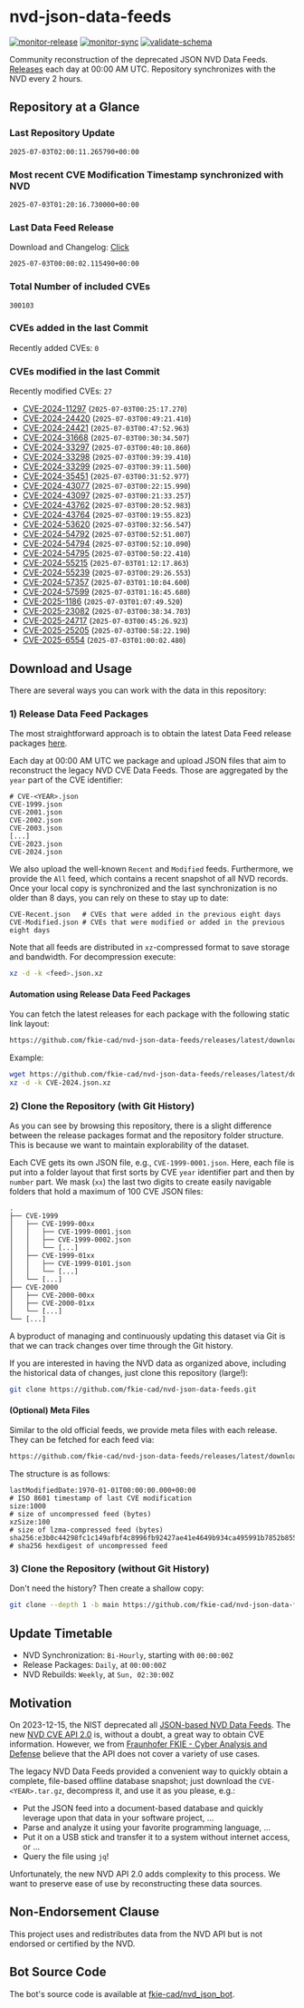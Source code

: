 # nvd-json-data-feeds

[![monitor-release](https://github.com/fkie-cad/nvd-json-data-feeds/actions/workflows/monitor_release.yml/badge.svg)](https://github.com/fkie-cad/nvd-json-data-feeds/actions/workflows/monitor_release.yml)
[![monitor-sync](https://github.com/fkie-cad/nvd-json-data-feeds/actions/workflows/monitor_sync.yml/badge.svg)](https://github.com/fkie-cad/nvd-json-data-feeds/actions/workflows/monitor_sync.yml)
[![validate-schema](https://github.com/fkie-cad/nvd-json-data-feeds/actions/workflows/validate_schema.yml/badge.svg)](https://github.com/fkie-cad/nvd-json-data-feeds/actions/workflows/validate_schema.yml)

Community reconstruction of the deprecated JSON NVD Data Feeds.
[Releases](https://github.com/fkie-cad/nvd-json-data-feeds/releases/latest) each day at 00:00 AM UTC.
Repository synchronizes with the NVD every 2 hours.

## Repository at a Glance

### Last Repository Update

```plain
2025-07-03T02:00:11.265790+00:00
```

### Most recent CVE Modification Timestamp synchronized with NVD

```plain
2025-07-03T01:20:16.730000+00:00
```

### Last Data Feed Release

Download and Changelog: [Click](https://github.com/fkie-cad/nvd-json-data-feeds/releases/latest)

```plain
2025-07-03T00:00:02.115490+00:00
```

### Total Number of included CVEs

```plain
300103
```

### CVEs added in the last Commit

Recently added CVEs: `0`



### CVEs modified in the last Commit

Recently modified CVEs: `27`

- [CVE-2024-11297](CVE-2024/CVE-2024-112xx/CVE-2024-11297.json) (`2025-07-03T00:25:17.270`)
- [CVE-2024-24420](CVE-2024/CVE-2024-244xx/CVE-2024-24420.json) (`2025-07-03T00:49:21.410`)
- [CVE-2024-24421](CVE-2024/CVE-2024-244xx/CVE-2024-24421.json) (`2025-07-03T00:47:52.963`)
- [CVE-2024-31668](CVE-2024/CVE-2024-316xx/CVE-2024-31668.json) (`2025-07-03T00:30:34.507`)
- [CVE-2024-33297](CVE-2024/CVE-2024-332xx/CVE-2024-33297.json) (`2025-07-03T00:40:10.860`)
- [CVE-2024-33298](CVE-2024/CVE-2024-332xx/CVE-2024-33298.json) (`2025-07-03T00:39:39.410`)
- [CVE-2024-33299](CVE-2024/CVE-2024-332xx/CVE-2024-33299.json) (`2025-07-03T00:39:11.500`)
- [CVE-2024-35451](CVE-2024/CVE-2024-354xx/CVE-2024-35451.json) (`2025-07-03T00:31:52.977`)
- [CVE-2024-43077](CVE-2024/CVE-2024-430xx/CVE-2024-43077.json) (`2025-07-03T00:22:15.990`)
- [CVE-2024-43097](CVE-2024/CVE-2024-430xx/CVE-2024-43097.json) (`2025-07-03T00:21:33.257`)
- [CVE-2024-43762](CVE-2024/CVE-2024-437xx/CVE-2024-43762.json) (`2025-07-03T00:20:52.983`)
- [CVE-2024-43764](CVE-2024/CVE-2024-437xx/CVE-2024-43764.json) (`2025-07-03T00:19:55.823`)
- [CVE-2024-53620](CVE-2024/CVE-2024-536xx/CVE-2024-53620.json) (`2025-07-03T00:32:56.547`)
- [CVE-2024-54792](CVE-2024/CVE-2024-547xx/CVE-2024-54792.json) (`2025-07-03T00:52:51.007`)
- [CVE-2024-54794](CVE-2024/CVE-2024-547xx/CVE-2024-54794.json) (`2025-07-03T00:52:10.090`)
- [CVE-2024-54795](CVE-2024/CVE-2024-547xx/CVE-2024-54795.json) (`2025-07-03T00:50:22.410`)
- [CVE-2024-55215](CVE-2024/CVE-2024-552xx/CVE-2024-55215.json) (`2025-07-03T01:12:17.863`)
- [CVE-2024-55239](CVE-2024/CVE-2024-552xx/CVE-2024-55239.json) (`2025-07-03T00:29:26.553`)
- [CVE-2024-57357](CVE-2024/CVE-2024-573xx/CVE-2024-57357.json) (`2025-07-03T01:10:04.600`)
- [CVE-2024-57599](CVE-2024/CVE-2024-575xx/CVE-2024-57599.json) (`2025-07-03T01:16:45.680`)
- [CVE-2025-1186](CVE-2025/CVE-2025-11xx/CVE-2025-1186.json) (`2025-07-03T01:07:49.520`)
- [CVE-2025-23082](CVE-2025/CVE-2025-230xx/CVE-2025-23082.json) (`2025-07-03T00:38:34.703`)
- [CVE-2025-24717](CVE-2025/CVE-2025-247xx/CVE-2025-24717.json) (`2025-07-03T00:45:26.923`)
- [CVE-2025-25205](CVE-2025/CVE-2025-252xx/CVE-2025-25205.json) (`2025-07-03T00:58:22.190`)
- [CVE-2025-6554](CVE-2025/CVE-2025-65xx/CVE-2025-6554.json) (`2025-07-03T01:00:02.480`)


## Download and Usage

There are several ways you can work with the data in this repository:

### 1) Release Data Feed Packages

The most straightforward approach is to obtain the latest Data Feed release packages [here](https://github.com/fkie-cad/nvd-json-data-feeds/releases/latest).

Each day at 00:00 AM UTC we package and upload JSON files that aim to reconstruct the legacy NVD CVE Data Feeds.
Those are aggregated by the `year` part of the CVE identifier:

```
# CVE-<YEAR>.json
CVE-1999.json
CVE-2001.json
CVE-2002.json
CVE-2003.json
[...]
CVE-2023.json
CVE-2024.json
```

We also upload the well-known `Recent` and `Modified` feeds.
Furthermore, we provide the `All` feed, which contains a recent snapshot of all NVD records.
Once your local copy is synchronized and the last synchronization is no older than 8 days, you can rely on these to stay up to date:

```plain
CVE-Recent.json   # CVEs that were added in the previous eight days
CVE-Modified.json # CVEs that were modified or added in the previous eight days
```

Note that all feeds are distributed in `xz`-compressed format to save storage and bandwidth.
For decompression execute:

```sh
xz -d -k <feed>.json.xz
```

#### Automation using Release Data Feed Packages

You can fetch the latest releases for each package with the following static link layout:

```sh
https://github.com/fkie-cad/nvd-json-data-feeds/releases/latest/download/CVE-<YEAR>.json.xz
```

Example:

```sh
wget https://github.com/fkie-cad/nvd-json-data-feeds/releases/latest/download/CVE-2024.json.xz
xz -d -k CVE-2024.json.xz
```

### 2) Clone the Repository (with Git History)

As you can see by browsing this repository, there is a slight difference between the release packages format and the repository folder structure.
This is because we want to maintain explorability of the dataset.

Each CVE gets its own JSON file, e.g., `CVE-1999-0001.json`.
Here, each file is put into a folder layout that first sorts by CVE `year` identifier part and then by `number` part.
We mask (`xx`) the last two digits to create easily navigable folders that hold a maximum of 100 CVE JSON files:

```plain
.
├── CVE-1999
│   ├── CVE-1999-00xx
│   │   ├── CVE-1999-0001.json
│   │   ├── CVE-1999-0002.json
│   │   └── [...]
│   ├── CVE-1999-01xx
│   │   ├── CVE-1999-0101.json
│   │   └── [...]
│   └── [...]
├── CVE-2000
│   ├── CVE-2000-00xx
│   ├── CVE-2000-01xx
│   └── [...]
└── [...]
```

A byproduct of managing and continuously updating this dataset via Git is that we can track changes over time through the Git history.

If you are interested in having the NVD data as organized above, including the historical data of changes, just clone this repository (large!):

```sh
git clone https://github.com/fkie-cad/nvd-json-data-feeds.git
```

#### (Optional) Meta Files

Similar to the old official feeds, we provide meta files with each release. They can be fetched for each feed via:

```sh
https://github.com/fkie-cad/nvd-json-data-feeds/releases/latest/download/CVE-<YEAR>.meta
```

The structure is as follows:

```plain
lastModifiedDate:1970-01-01T00:00:00.000+00:00                          # ISO 8601 timestamp of last CVE modification
size:1000                                                               # size of uncompressed feed (bytes)
xzSize:100                                                              # size of lzma-compressed feed (bytes)
sha256:e3b0c44298fc1c149afbf4c8996fb92427ae41e4649b934ca495991b7852b855 # sha256 hexdigest of uncompressed feed
```

### 3) Clone the Repository (without Git History)

Don't need the history? Then create a shallow copy:

```sh
git clone --depth 1 -b main https://github.com/fkie-cad/nvd-json-data-feeds.git
```


## Update Timetable

* NVD Synchronization: `Bi-Hourly`, starting with `00:00:00Z`
* Release Packages: `Daily`, at `00:00:00Z`
* NVD Rebuilds: `Weekly`, at `Sun, 02:30:00Z`


## Motivation

On 2023-12-15, the NIST deprecated all [JSON-based NVD Data Feeds](https://nvd.nist.gov/vuln/data-feeds#divRetirementBanner-1).
The new [NVD CVE API 2.0](https://nvd.nist.gov/developers/vulnerabilities) is, without a doubt, a great way to obtain CVE information.
However, we from [Fraunhofer FKIE - Cyber Analysis and Defense](https://www.fkie.fraunhofer.de/en/departments/cad.html) believe that the API does not cover a variety of use cases.

The legacy NVD Data Feeds provided a convenient way to quickly obtain a complete, file-based offline database snapshot; just download the `CVE-<YEAR>.tar.gz`, decompress it, and use it as you please, e.g.:

- Put the JSON feed into a document-based database and quickly leverage upon that data in your software project, ...
- Parse and analyze it using your favorite programming language, ...
- Put it on a USB stick and transfer it to a system without internet access, or ...
- Query the file using `jq`!

Unfortunately, the new NVD API 2.0 adds complexity to this process.
We want to preserve ease of use by reconstructing these data sources.

## Non-Endorsement Clause

This project uses and redistributes data from the NVD API but is not endorsed or certified by the NVD.

## Bot Source Code

The bot's source code is available at [fkie-cad/nvd\_json\_bot](https://github.com/fkie-cad/nvd_json_bot).